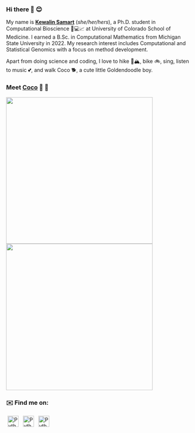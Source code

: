 ### Hi there 👋 😊 
My name is [**Kewalin Samart**](https://kewalinsamart.github.io/curriculum-vitae/Kewalin_Samart_CV.pdf) (*she/her/hers*), a Ph.D. student in Computational Bioscience 🧬💻📈 at University of Colorado School of Medicine.
I earned a B.Sc. in Computational Mathematics from Michigan State University in 2022. My research interest includes Computational and Statistical Genomics with a focus on method development. 

Apart from doing science and coding, I love to hike 🥾🏔, bike 🚲, sing, listen to music 💕, and walk Coco 🐕, a cute little Goldendoodle boy.

### Meet [Coco](https://www.instagram.com/poco.locococo/) 🤗 👀
<img src=https://github.com/KewalinSamart/KewalinSamart/blob/6be288418cac1f7488364fda03e250b39058bc11/pics/Coco1.jpg width="400"> <img src=https://github.com/KewalinSamart/KewalinSamart/blob/6be288418cac1f7488364fda03e250b39058bc11/pics/Coco2.jpg width="400">

### ✉️ Find me on:

<p align="left">
 <a href="https://linkedin.com/in/kewalinsamart" target="_blank" rel="noopener noreferrer"> <img src="https://cdn.jsdelivr.net/npm/simple-icons@v3/icons/linkedin.svg" alt="Python" height="30" style="vertical-align:top; margin:4px"></a>
 <a href="mailto:kewalin.samart@cuanschutz.edu"> <img src="https://cdn.jsdelivr.net/npm/simple-icons@v3/icons/gmail.svg" alt="Python" height="30" style="vertical-align:top; margin:4px"></a>
<a href="https://www.twitter.com/KewalinSamart"> <img src="https://cdn3.iconfinder.com/data/icons/picons-social/57/43-twitter-8192.png" alt="Python" height="30" style="vertical-align:top; margin:4px"></a>
  
</p>
<!--
![Top Langs](https://github-readme-stats.vercel.app/api/top-langs/?username=KewalinSamart)


**KewalinSamart/KewalinSamart** is a ✨ _special_ ✨ repository because its `README.md` (this file) appears on your GitHub profile.

Here are some ideas to get you started:

- 🔭 I’m currently working on ...
- 🌱 I’m currently learning ...
- 👯 I’m looking to collaborate on ...
- 🤔 I’m looking for help with ...
- 💬 Ask me about ...
- 📫 How to reach me: ...
- 😄 Pronouns: ...
- ⚡ Fun fact: ...
-->
